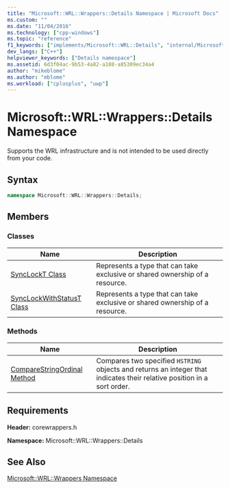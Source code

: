 ```yaml
---
title: "Microsoft::WRL::Wrappers::Details Namespace | Microsoft Docs"
ms.custom: ""
ms.date: "11/04/2016"
ms.technology: ["cpp-windows"]
ms.topic: "reference"
f1_keywords: ["implements/Microsoft::WRL::Details", "internal/Microsoft::WRL::Details", "async/Microsoft::WRL::Details", "corewrappers/Microsoft::WRL::Wrappers::Details", "client/Microsoft::WRL::Details", "module/Microsoft::WRL::Details", "event/Microsoft::WRL::Details"]
dev_langs: ["C++"]
helpviewer_keywords: ["Details namespace"]
ms.assetid: 6d3f04ac-9b53-4a82-a188-a85309ec34a4
author: "mikeblome"
ms.author: "mblome"
ms.workload: ["cplusplus", "uwp"]
---
```

# Microsoft::WRL::Wrappers::Details Namespace

Supports the WRL infrastructure and is not intended to be used directly from your code.

## Syntax

```cpp  
namespace Microsoft::WRL::Wrappers::Details;  
```

## Members

### Classes

|Name|Description|
|----------|-----------------|
|[SyncLockT Class](../windows/synclockt-class.md)|Represents a type that can take exclusive or shared ownership of a resource.|
|[SyncLockWithStatusT Class](../windows/synclockwithstatust-class.md)|Represents a type that can take exclusive or shared ownership of a resource.|

### Methods

|Name|Description|
|----------|-----------------|
|[CompareStringOrdinal Method](../windows/comparestringordinal-method.md)|Compares two specified `HSTRING` objects and returns an integer that indicates their relative position in a sort order.|

## Requirements

**Header:** corewrappers.h

**Namespace:** Microsoft::WRL::Wrappers::Details

## See Also

[Microsoft::WRL::Wrappers Namespace](../windows/microsoft-wrl-wrappers-namespace.md)